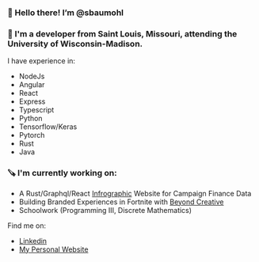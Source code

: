 ### 👋 Hello there! I’m @sbaumohl
### 🎯 I'm a developer from Saint Louis, Missouri, attending the University of Wisconsin-Madison.

I have experience in:
- NodeJs
- Angular
- React
- Express
- Typescript
- Python
- Tensorflow/Keras
- Pytorch
- Rust
- Java

### 🪚 I'm currently working on:
- A Rust/Graphql/React [Infrographic](https://github.com/sbaumohl/CongressionalFundraisingViz) Website for Campaign Finance Data
- Building Branded Experiences in Fortnite with [Beyond Creative](https://beyondcreative.gg)
- Schoolwork (Programming III, Discrete Mathematics)

Find me on:
- [Linkedin](https://www.linkedin.com/in/sam-baumohl09/)
- [My Personal Website](https://www.sambaumohl.com/)
